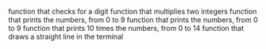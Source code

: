 function that checks for a digit
function that multiplies two integers
function that prints the numbers, from 0 to 9
function that prints the numbers, from 0 to 9
function that prints 10 times the numbers, from 0 to 14
function that draws a straight line in the terminal
